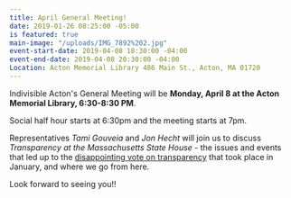```yaml
---
title: April General Meeting!
date: 2019-01-26 08:25:00 -05:00
is featured: true
main-image: "/uploads/IMG_7892%202.jpg"
event-start-date: 2019-04-08 18:30:00 -04:00
event-end-date: 2019-04-08 20:30:00 -04:00
Location: Acton Memorial Library 486 Main St., Acton, MA 01720
---
```


Indivisible Acton's General Meeting will be **Monday, April 8 at the Acton Memorial Library, 6:30-8:30 PM**.

Social half hour starts at 6:30pm and the meeting starts at 7pm.

Representatives *Tami Gouveia* and *Jon Hecht* will join us to discuss *Transparency at the Massachusetts State House* - the issues and events that led up to the  [disappointing vote on transparency](https://www.masslive.com/news/2019/01/massachusetts-house-rejects-rules-meant-to-boost-transparency.html) that took place in January, and where we go from here.

Look forward to seeing you!!